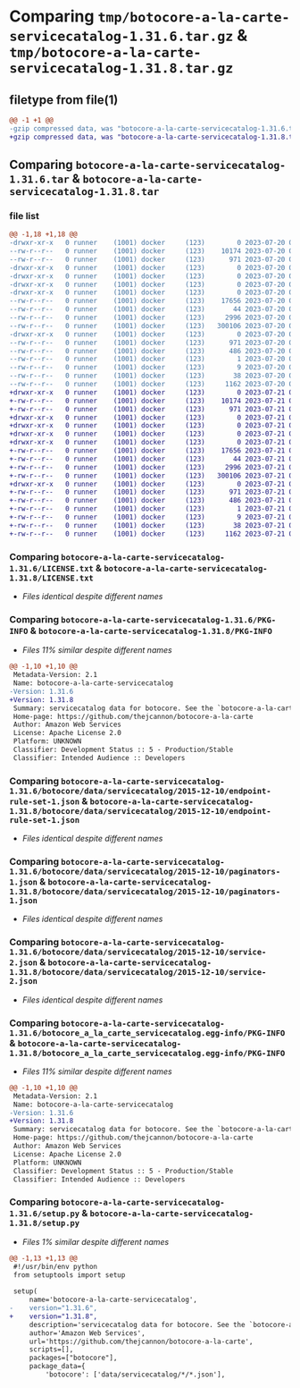 # Comparing `tmp/botocore-a-la-carte-servicecatalog-1.31.6.tar.gz` & `tmp/botocore-a-la-carte-servicecatalog-1.31.8.tar.gz`

## filetype from file(1)

```diff
@@ -1 +1 @@
-gzip compressed data, was "botocore-a-la-carte-servicecatalog-1.31.6.tar", last modified: Thu Jul 20 01:20:48 2023, max compression
+gzip compressed data, was "botocore-a-la-carte-servicecatalog-1.31.8.tar", last modified: Fri Jul 21 01:21:58 2023, max compression
```

## Comparing `botocore-a-la-carte-servicecatalog-1.31.6.tar` & `botocore-a-la-carte-servicecatalog-1.31.8.tar`

### file list

```diff
@@ -1,18 +1,18 @@
-drwxr-xr-x   0 runner    (1001) docker     (123)        0 2023-07-20 01:20:48.478942 botocore-a-la-carte-servicecatalog-1.31.6/
--rw-r--r--   0 runner    (1001) docker     (123)    10174 2023-07-20 01:20:48.000000 botocore-a-la-carte-servicecatalog-1.31.6/LICENSE.txt
--rw-r--r--   0 runner    (1001) docker     (123)      971 2023-07-20 01:20:48.478942 botocore-a-la-carte-servicecatalog-1.31.6/PKG-INFO
-drwxr-xr-x   0 runner    (1001) docker     (123)        0 2023-07-20 01:20:48.478942 botocore-a-la-carte-servicecatalog-1.31.6/botocore/
-drwxr-xr-x   0 runner    (1001) docker     (123)        0 2023-07-20 01:20:48.478942 botocore-a-la-carte-servicecatalog-1.31.6/botocore/data/
-drwxr-xr-x   0 runner    (1001) docker     (123)        0 2023-07-20 01:20:48.478942 botocore-a-la-carte-servicecatalog-1.31.6/botocore/data/servicecatalog/
-drwxr-xr-x   0 runner    (1001) docker     (123)        0 2023-07-20 01:20:48.478942 botocore-a-la-carte-servicecatalog-1.31.6/botocore/data/servicecatalog/2015-12-10/
--rw-r--r--   0 runner    (1001) docker     (123)    17656 2023-07-20 01:19:55.000000 botocore-a-la-carte-servicecatalog-1.31.6/botocore/data/servicecatalog/2015-12-10/endpoint-rule-set-1.json
--rw-r--r--   0 runner    (1001) docker     (123)       44 2023-07-20 01:19:55.000000 botocore-a-la-carte-servicecatalog-1.31.6/botocore/data/servicecatalog/2015-12-10/examples-1.json
--rw-r--r--   0 runner    (1001) docker     (123)     2996 2023-07-20 01:19:55.000000 botocore-a-la-carte-servicecatalog-1.31.6/botocore/data/servicecatalog/2015-12-10/paginators-1.json
--rw-r--r--   0 runner    (1001) docker     (123)   300106 2023-07-20 01:19:55.000000 botocore-a-la-carte-servicecatalog-1.31.6/botocore/data/servicecatalog/2015-12-10/service-2.json
-drwxr-xr-x   0 runner    (1001) docker     (123)        0 2023-07-20 01:20:48.478942 botocore-a-la-carte-servicecatalog-1.31.6/botocore_a_la_carte_servicecatalog.egg-info/
--rw-r--r--   0 runner    (1001) docker     (123)      971 2023-07-20 01:20:48.000000 botocore-a-la-carte-servicecatalog-1.31.6/botocore_a_la_carte_servicecatalog.egg-info/PKG-INFO
--rw-r--r--   0 runner    (1001) docker     (123)      486 2023-07-20 01:20:48.000000 botocore-a-la-carte-servicecatalog-1.31.6/botocore_a_la_carte_servicecatalog.egg-info/SOURCES.txt
--rw-r--r--   0 runner    (1001) docker     (123)        1 2023-07-20 01:20:48.000000 botocore-a-la-carte-servicecatalog-1.31.6/botocore_a_la_carte_servicecatalog.egg-info/dependency_links.txt
--rw-r--r--   0 runner    (1001) docker     (123)        9 2023-07-20 01:20:48.000000 botocore-a-la-carte-servicecatalog-1.31.6/botocore_a_la_carte_servicecatalog.egg-info/top_level.txt
--rw-r--r--   0 runner    (1001) docker     (123)       38 2023-07-20 01:20:48.478942 botocore-a-la-carte-servicecatalog-1.31.6/setup.cfg
--rw-r--r--   0 runner    (1001) docker     (123)     1162 2023-07-20 01:20:48.000000 botocore-a-la-carte-servicecatalog-1.31.6/setup.py
+drwxr-xr-x   0 runner    (1001) docker     (123)        0 2023-07-21 01:21:58.863608 botocore-a-la-carte-servicecatalog-1.31.8/
+-rw-r--r--   0 runner    (1001) docker     (123)    10174 2023-07-21 01:21:58.000000 botocore-a-la-carte-servicecatalog-1.31.8/LICENSE.txt
+-rw-r--r--   0 runner    (1001) docker     (123)      971 2023-07-21 01:21:58.863608 botocore-a-la-carte-servicecatalog-1.31.8/PKG-INFO
+drwxr-xr-x   0 runner    (1001) docker     (123)        0 2023-07-21 01:21:58.863608 botocore-a-la-carte-servicecatalog-1.31.8/botocore/
+drwxr-xr-x   0 runner    (1001) docker     (123)        0 2023-07-21 01:21:58.863608 botocore-a-la-carte-servicecatalog-1.31.8/botocore/data/
+drwxr-xr-x   0 runner    (1001) docker     (123)        0 2023-07-21 01:21:58.863608 botocore-a-la-carte-servicecatalog-1.31.8/botocore/data/servicecatalog/
+drwxr-xr-x   0 runner    (1001) docker     (123)        0 2023-07-21 01:21:58.863608 botocore-a-la-carte-servicecatalog-1.31.8/botocore/data/servicecatalog/2015-12-10/
+-rw-r--r--   0 runner    (1001) docker     (123)    17656 2023-07-21 01:21:06.000000 botocore-a-la-carte-servicecatalog-1.31.8/botocore/data/servicecatalog/2015-12-10/endpoint-rule-set-1.json
+-rw-r--r--   0 runner    (1001) docker     (123)       44 2023-07-21 01:21:06.000000 botocore-a-la-carte-servicecatalog-1.31.8/botocore/data/servicecatalog/2015-12-10/examples-1.json
+-rw-r--r--   0 runner    (1001) docker     (123)     2996 2023-07-21 01:21:06.000000 botocore-a-la-carte-servicecatalog-1.31.8/botocore/data/servicecatalog/2015-12-10/paginators-1.json
+-rw-r--r--   0 runner    (1001) docker     (123)   300106 2023-07-21 01:21:06.000000 botocore-a-la-carte-servicecatalog-1.31.8/botocore/data/servicecatalog/2015-12-10/service-2.json
+drwxr-xr-x   0 runner    (1001) docker     (123)        0 2023-07-21 01:21:58.863608 botocore-a-la-carte-servicecatalog-1.31.8/botocore_a_la_carte_servicecatalog.egg-info/
+-rw-r--r--   0 runner    (1001) docker     (123)      971 2023-07-21 01:21:58.000000 botocore-a-la-carte-servicecatalog-1.31.8/botocore_a_la_carte_servicecatalog.egg-info/PKG-INFO
+-rw-r--r--   0 runner    (1001) docker     (123)      486 2023-07-21 01:21:58.000000 botocore-a-la-carte-servicecatalog-1.31.8/botocore_a_la_carte_servicecatalog.egg-info/SOURCES.txt
+-rw-r--r--   0 runner    (1001) docker     (123)        1 2023-07-21 01:21:58.000000 botocore-a-la-carte-servicecatalog-1.31.8/botocore_a_la_carte_servicecatalog.egg-info/dependency_links.txt
+-rw-r--r--   0 runner    (1001) docker     (123)        9 2023-07-21 01:21:58.000000 botocore-a-la-carte-servicecatalog-1.31.8/botocore_a_la_carte_servicecatalog.egg-info/top_level.txt
+-rw-r--r--   0 runner    (1001) docker     (123)       38 2023-07-21 01:21:58.863608 botocore-a-la-carte-servicecatalog-1.31.8/setup.cfg
+-rw-r--r--   0 runner    (1001) docker     (123)     1162 2023-07-21 01:21:58.000000 botocore-a-la-carte-servicecatalog-1.31.8/setup.py
```

### Comparing `botocore-a-la-carte-servicecatalog-1.31.6/LICENSE.txt` & `botocore-a-la-carte-servicecatalog-1.31.8/LICENSE.txt`

 * *Files identical despite different names*

### Comparing `botocore-a-la-carte-servicecatalog-1.31.6/PKG-INFO` & `botocore-a-la-carte-servicecatalog-1.31.8/PKG-INFO`

 * *Files 11% similar despite different names*

```diff
@@ -1,10 +1,10 @@
 Metadata-Version: 2.1
 Name: botocore-a-la-carte-servicecatalog
-Version: 1.31.6
+Version: 1.31.8
 Summary: servicecatalog data for botocore. See the `botocore-a-la-carte` package for more info.
 Home-page: https://github.com/thejcannon/botocore-a-la-carte
 Author: Amazon Web Services
 License: Apache License 2.0
 Platform: UNKNOWN
 Classifier: Development Status :: 5 - Production/Stable
 Classifier: Intended Audience :: Developers
```

### Comparing `botocore-a-la-carte-servicecatalog-1.31.6/botocore/data/servicecatalog/2015-12-10/endpoint-rule-set-1.json` & `botocore-a-la-carte-servicecatalog-1.31.8/botocore/data/servicecatalog/2015-12-10/endpoint-rule-set-1.json`

 * *Files identical despite different names*

### Comparing `botocore-a-la-carte-servicecatalog-1.31.6/botocore/data/servicecatalog/2015-12-10/paginators-1.json` & `botocore-a-la-carte-servicecatalog-1.31.8/botocore/data/servicecatalog/2015-12-10/paginators-1.json`

 * *Files identical despite different names*

### Comparing `botocore-a-la-carte-servicecatalog-1.31.6/botocore/data/servicecatalog/2015-12-10/service-2.json` & `botocore-a-la-carte-servicecatalog-1.31.8/botocore/data/servicecatalog/2015-12-10/service-2.json`

 * *Files identical despite different names*

### Comparing `botocore-a-la-carte-servicecatalog-1.31.6/botocore_a_la_carte_servicecatalog.egg-info/PKG-INFO` & `botocore-a-la-carte-servicecatalog-1.31.8/botocore_a_la_carte_servicecatalog.egg-info/PKG-INFO`

 * *Files 11% similar despite different names*

```diff
@@ -1,10 +1,10 @@
 Metadata-Version: 2.1
 Name: botocore-a-la-carte-servicecatalog
-Version: 1.31.6
+Version: 1.31.8
 Summary: servicecatalog data for botocore. See the `botocore-a-la-carte` package for more info.
 Home-page: https://github.com/thejcannon/botocore-a-la-carte
 Author: Amazon Web Services
 License: Apache License 2.0
 Platform: UNKNOWN
 Classifier: Development Status :: 5 - Production/Stable
 Classifier: Intended Audience :: Developers
```

### Comparing `botocore-a-la-carte-servicecatalog-1.31.6/setup.py` & `botocore-a-la-carte-servicecatalog-1.31.8/setup.py`

 * *Files 1% similar despite different names*

```diff
@@ -1,13 +1,13 @@
 #!/usr/bin/env python
 from setuptools import setup
 
 setup(
     name='botocore-a-la-carte-servicecatalog',
-    version="1.31.6",
+    version="1.31.8",
     description='servicecatalog data for botocore. See the `botocore-a-la-carte` package for more info.',
     author='Amazon Web Services',
     url='https://github.com/thejcannon/botocore-a-la-carte',
     scripts=[],
     packages=["botocore"],
     package_data={
         'botocore': ['data/servicecatalog/*/*.json'],
```

